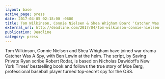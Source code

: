 ```yaml
---
layout: base
active_page: press
date: 2017-04-05 02:18:00 -0600
title: Tom Wilkinson, Connie Nielsen & Shea Whigham Board ‘Catcher Was A Spy’
external_url: http://deadline.com/2017/04/tom-wilkinson-connie-nielsen-shea-whigham-catcher-was-a-spy-1202062480/
publication: Deadline
category: press
---
```


Tom Wilkinson, Connie Nielsen and Shea Whigham have joined war drama Catcher Was A Spy, with Ben Lewin at the helm. The script, by Saving Private Ryan scribe Robert Rodat, is based on Nicholas Dawidoff’s New York Times’ bestselling book and follows the true story of Moe Berg, professional baseball player turned top-secret spy for the OSS.
<!--more-->
